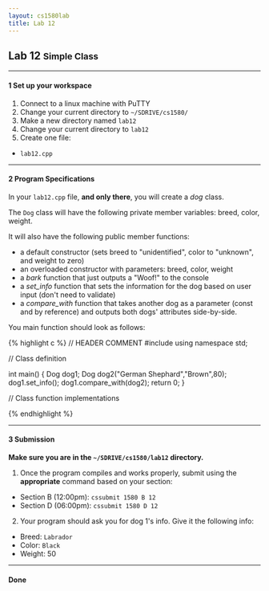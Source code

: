 ```yaml
---
layout: cs1580lab
title: Lab 12
---
```


## Lab 12 <small>Simple Class</small>

---

#### <span class="badge">1</span> Set up your workspace

1. Connect to a linux machine with PuTTY
2. Change your current directory to `~/SDRIVE/cs1580/`
3. Make a new directory named `lab12`
4. Change your current directory to `lab12`
5. Create one file:
  - `lab12.cpp`

---

#### <span class="badge">2</span> Program Specifications

In your `lab12.cpp` file, **and only there**, you will create a *dog* class.

The `Dog` class will have the following private member variables: breed, color, weight.

It will also have the following public member functions:

  - a default constructor (sets breed to "unidentified", color to "unknown", and weight to zero)
  - an overloaded constructor with parameters: breed, color, weight
  - a *bark* function that just outputs a "Woof!" to the console
  - a *set_info* function that sets the information for the dog based on user input (don't need to validate)
  - a *compare_with* function that takes another dog as a parameter (const and by reference) and outputs both dogs' attributes side-by-side.

You main function should look as follows:

{% highlight c %}
// HEADER COMMENT
#include <iostream>
using namespace std;

// Class definition

int main()
{
  Dog dog1;
  Dog dog2("German Shephard","Brown",80);
  dog1.set_info();
  dog1.compare_with(dog2);
  return 0;
}

// Class function implementations

{% endhighlight %}

---

#### <span class="badge">3</span> Submission

**Make sure you are in the `~/SDRIVE/cs1580/lab12` directory.**

1. Once the program compiles and works properly, submit using the **appropriate** command based on your section:
  - Section B (12:00pm): `cssubmit 1580 B 12`
  - Section D (06:00pm): `cssubmit 1580 D 12`
2. Your program should ask you for dog 1's info.  Give it the following info:
  - Breed: `Labrador`
  - Color: `Black`
  - Weight: 50

---

#### <span class="badge"><i class="fa fa-check"></i></span> Done
